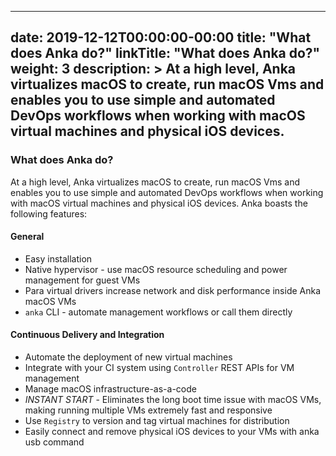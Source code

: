 
---
date: 2019-12-12T00:00:00-00:00
title: "What does Anka do?"
linkTitle: "What does Anka do?"
weight: 3
description: >
  At a high level, Anka virtualizes macOS to create, run macOS Vms and enables you to use simple and automated DevOps workflows when working with macOS virtual machines and physical iOS devices.
---


### What does Anka do?
At a high level, Anka virtualizes macOS to create, run macOS Vms and enables you to use simple and automated DevOps workflows when working with macOS virtual machines and physical iOS devices. Anka boasts the following features:

#### General
* Easy installation
* Native hypervisor - use macOS resource scheduling and power management for guest VMs
* Para virtual drivers increase network and disk performance inside Anka macOS VMs
* `anka` CLI - automate management workflows or call them directly

#### Continuous Delivery and Integration
* Automate the deployment of new virtual machines
* Integrate with your CI system using `Controller` REST APIs for VM management
* Manage macOS infrastructure-as-a-code
* _INSTANT START_ - Eliminates the long boot time issue with macOS VMs, making running multiple VMs extremely fast and responsive
* Use `Registry` to version and tag virtual machines for distribution
* Easily connect and remove physical iOS devices to your VMs with anka usb command

